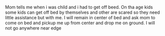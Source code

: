 Mom tells me when i was child and i had to get off beed. On tha age kids some kids can get off bed by themselves and other are scared so they need little assistance but with me. I will remain in center of bed and ask mom to come on bed and pickup me up from center and drop me on ground. I will not go anywhere near edge
